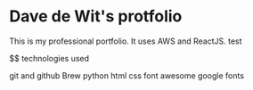 # Dave de Wit's protfolio

This is my professional portfolio. It uses AWS and ReactJS.
test

$$ technologies used

git and github
Brew
python
html
css
font awesome
google fonts
